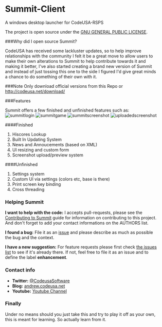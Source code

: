 Summit-Client
=============

A windows desktop launcher for CodeUSA-RSPS


The project is open source under the [GNU GENERAL PUBLIC LICENSE](https://github.com/Codeusa/Summit-Client/blob/master/LICENSE).

###Why did I open source Summit?

CodeUSA has received some lackluster updates, so to help improve relationships with the community I felt it be a great move to allow users to make their own alterations to Summit to help contribute towards it and making it better, I've also started creating a brand new version of Summit and instead of just tossing this one to the side I figured I'd give great minds a chance to do something of their own with it.

###Note 
Only download official versions from this Repo or http://codeusa.net/download/


###Features 

Summit offers a few finished and unfinished features such as:
![summitlogin](http://i.imgur.com/moNCPKU.png "Summit Login")
![summitgame](http://i.imgur.com/RvJpKEy.png "Summit Game")
![summitscreenshot](http://i.imgur.com/4Al2RIl.png "Summit screenshot")
![uploadedscreenshot](http://i.imgur.com/aHTlzTw.png "Uploaded")

####Finished 
1. Hiscores Lookup
2. Built In Updating System
3. News and Annoucements (based on XML)
4. UI resizing and custom form
5. Screenshot upload/preview system

####Unfinished
1. Settings system
2. Custom UI via settings (colors etc, base is there)
3. Print screen key binding
4. Cross threading


### Helping Summit 

**I want to help with the code:** I accepts pull-requests, please see the [Contributing to Summit](https://github.com/Codeusa/Summit-Client/blob/master/CONTRIBUTING.md) guide for information on contributing to this project. And don't forget to add your contact informations on the AUTHORS list.

**I found a bug:** File it as an [issue](https://github.com/Codeusa/Summit-Client/issues) and please describe as much as possible the bug and the context.

**I have a new suggestion:** For feature requests please first check [the issues list](https://github.com/Codeusa/Summit-Client/issues) to see if it's already there. If not, feel free to file it as an issue and to define the label **enhancement**.

### Contact info

* **Twitter:** [@CodeusaSoftware](https://twitter.com/codeusasoftware)
* **Blog:** [andrew.codeusa.net](http://andrew.codeusa.net)
* **Youtube:** [Youtube Channel](http://www.youtube.com/codeusasoftware)

### Finally 

Under no means should you just take this and try to play it off as your own, this is meant for learning. So actually learn from it. 
